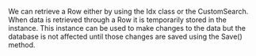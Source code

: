 <properties date="2016-05-10"
SortOrder="18"
/>

We can retrieve a Row either by using the Idx class or the CustomSearch. When data is retrieved through a Row it is temporarily stored in the instance. This instance can be used to make changes to the data but the database is not affected until those changes are saved using the Save() method.
